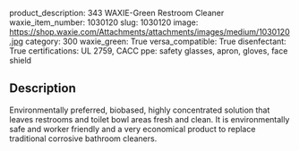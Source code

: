 product_description: 343 WAXIE-Green Restroom Cleaner
waxie_item_number: 1030120
slug: 1030120
image: https://shop.waxie.com/Attachments/attachments/images/medium/1030120.jpg
category: 300
waxie_green: True
versa_compatible: True
disenfectant: True
certifications: UL 2759, CACC
ppe: safety glasses, apron, gloves, face shield

## Description
Environmentally preferred, biobased, highly concentrated solution that leaves restrooms and toilet bowl areas fresh and clean. It is environmentally safe and worker friendly and a very economical product to replace traditional corrosive bathroom cleaners.

